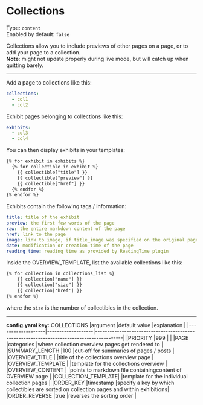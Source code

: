 # Collections

Type: `content`  
Enabled by default: `false`

Collections allow you to include previews of other pages on a page, or to add your page to a collection.  
**Note**: might not update properly during live mode, but will catch up when quitting barely.



---

Add a page to collections like this:
```yaml
collections:
  - col1
  - col2
```

Exhibit pages belonging to collections like this:
```yaml
exhibits:
  - col3
  - col4
```

You can then display exhibits in your templates:
```html
{% for exhibit in exhibits %}
  {% for collectible in exhibit %}
    {{ collectible["title"] }}
    {{ collectible["preview"] }}
    {{ collectible["href"] }}
  {% endfor %}
{% endfor %}
```

Exhibits contain the following tags / information:
```yaml
title: title of the exhibit
preview: the first few words of the page
raw: the entire markdown content of the page
href: link to the page
image: link to image, if title_image was specified on the original page
date: modification or creation time of the page
reading_time: reading time as provided by ReadingTime plugin
```

Inside the OVERVIEW_TEMPLATE, list the available collections like this:
```html
{% for collection in collections_list %}
    {{ collection["name"] }}
    {{ collection["size"] }}
    {{ collection['href'] }}
{% endfor %}
```
where the `size` is the number of collectibles in the collection.

---
**config.yaml key:** COLLECTIONS
|argument			|default value		|explanation									                                          |
|-------------------|-------------------|-----------------------------------------------------------------------------------------|
|PRIORITY			|999				|												                                          |
|PAGE				|categories			|where collection overview pages get rendered to                                          |
|SUMMARY_LENGTH		|100				|cut-off for summaries of pages / posts			                                          |
|OVERVIEW_TITLE		|					|title of the collections overview page  		                                          |
|OVERVIEW_TEMPLATE	|					|template for the collections overview			                                          |
|OVERVIEW_CONTENT	|					|points to markdown file containingcontent of OVERVIEW page                               |
|COLLECTION_TEMPLATE|					|template for the individual collection pages	                                          |
|ORDER_KEY          |timestamp          |specify a key by which	collectibles are sorted on collection pages and within exhibitions|
|ORDER_REVERSE      |true               |reverses the sorting order                                             	              |
